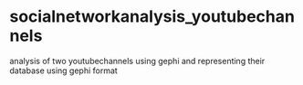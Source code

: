 # socialnetworkanalysis_youtubechannels
analysis of two youtubechannels using gephi and representing their database using gephi format
